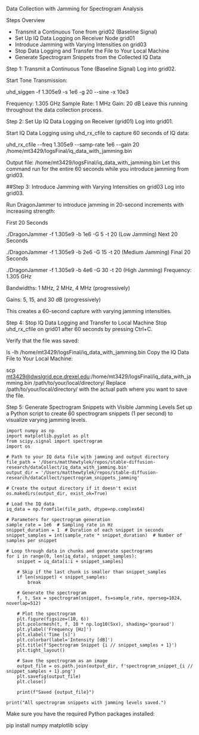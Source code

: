 Data Collection with Jamming for Spectrogram Analysis

Steps Overview
- Transmit a Continuous Tone from grid02 (Baseline Signal)
- Set Up IQ Data Logging on Receiver Node grid01
- Introduce Jamming with Varying Intensities on grid03
- Stop Data Logging and Transfer the File to Your Local Machine
- Generate Spectrogram Snippets from the Collected IQ Data

Step 1: Transmit a Continuous Tone (Baseline Signal)
Log into grid02.

Start Tone Transmission:

uhd_siggen -f 1.305e9 -s 1e6 -g 20 --sine -x 10e3

Frequency: 1.305 GHz
Sample Rate: 1 MHz
Gain: 20 dB
Leave this running throughout the data collection process.

Step 2: Set Up IQ Data Logging on Receiver (grid01)
Log into grid01.

Start IQ Data Logging using uhd_rx_cfile to capture 60 seconds of IQ data:


uhd_rx_cfile --freq 1.305e9 --samp-rate 1e6 --gain 20 /home/mt3429/logsFinal/iq_data_with_jamming.bin


Output file: /home/mt3429/logsFinal/iq_data_with_jamming.bin
Let this command run for the entire 60 seconds while you introduce jamming from grid03.

##Step 3: Introduce Jamming with Varying Intensities on grid03
Log into grid03.

Run DragonJammer to introduce jamming in 20-second increments with increasing strength:

First 20 Seconds


./DragonJammer -f 1.305e9 -b 1e6 -G 5 -t 20 (Low Jamming)
Next 20 Seconds 


./DragonJammer -f 1.305e9 -b 2e6 -G 15 -t 20 (Medium Jamming)
Final 20 Seconds


./DragonJammer -f 1.305e9 -b 4e6 -G 30 -t 20 (High Jamming)
Frequency: 1.305 GHz

Bandwidths: 1 MHz, 2 MHz, 4 MHz (progressively)

Gains: 5, 15, and 30 dB (progressively)

This creates a 60-second capture with varying jamming intensities.

Step 4: Stop IQ Data Logging and Transfer to Local Machine
Stop uhd_rx_cfile on grid01 after 60 seconds by pressing Ctrl+C.

Verify that the file was saved:


ls -lh /home/mt3429/logsFinal/iq_data_with_jamming.bin
Copy the IQ Data File to Your Local Machine:


scp mt3429@dwslgrid.ece.drexel.edu:/home/mt3429/logsFinal/iq_data_with_jamming.bin /path/to/your/local/directory/
Replace /path/to/your/local/directory/ with the actual path where you want to save the file.

Step 5: Generate Spectrogram Snippets with Visible Jamming Levels
Set up a Python script to create 60 spectrogram snippets (1 per second) to visualize varying jamming levels.

    import numpy as np
    import matplotlib.pyplot as plt
    from scipy.signal import spectrogram
    import os
    
    # Path to your IQ data file with jamming and output directory
    file_path = '/Users/matthewtylek/repos/stable-diffusion-research/dataCollect/iq_data_with_jamming.bin'
    output_dir = '/Users/matthewtylek/repos/stable-diffusion-research/dataCollect/spectrogram_snippets_jamming'
    
    # Create the output directory if it doesn't exist
    os.makedirs(output_dir, exist_ok=True)
    
    # Load the IQ data
    iq_data = np.fromfile(file_path, dtype=np.complex64)
    
    # Parameters for spectrogram generation
    sample_rate = 1e6  # Sampling rate in Hz
    snippet_duration = 1  # Duration of each snippet in seconds
    snippet_samples = int(sample_rate * snippet_duration)  # Number of samples per snippet
    
    # Loop through data in chunks and generate spectrograms
    for i in range(0, len(iq_data), snippet_samples):
        snippet = iq_data[i:i + snippet_samples]
        
        # Skip if the last chunk is smaller than snippet_samples
        if len(snippet) < snippet_samples:
            break
        
        # Generate the spectrogram
        f, t, Sxx = spectrogram(snippet, fs=sample_rate, nperseg=1024, noverlap=512)
        
        # Plot the spectrogram
        plt.figure(figsize=(10, 6))
        plt.pcolormesh(t, f, 10 * np.log10(Sxx), shading='gouraud')
        plt.ylabel('Frequency [Hz]')
        plt.xlabel('Time [s]')
        plt.colorbar(label='Intensity [dB]')
        plt.title(f'Spectrogram Snippet {i // snippet_samples + 1}')
        plt.tight_layout()
        
        # Save the spectrogram as an image
        output_file = os.path.join(output_dir, f'spectrogram_snippet_{i // snippet_samples + 1}.png')
        plt.savefig(output_file)
        plt.close()
        
        print(f"Saved {output_file}")
    
    print("All spectrogram snippets with jamming levels saved.")
    




Make sure you have the required Python packages installed:


pip install numpy matplotlib scipy
